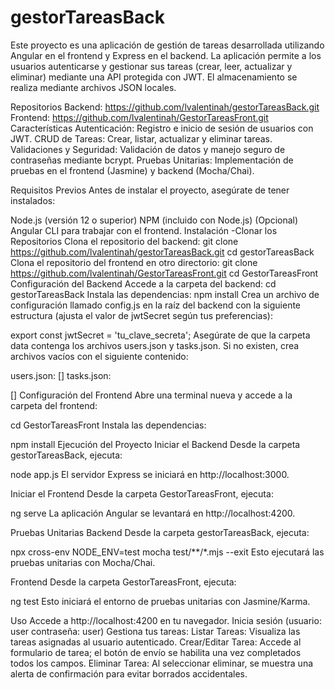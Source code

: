 # gestorTareasBack


Este proyecto es una aplicación de gestión de tareas desarrollada utilizando Angular en el frontend y Express en el backend. La aplicación permite a los usuarios autenticarse y gestionar sus tareas (crear, leer, actualizar y eliminar) mediante una API protegida con JWT. El almacenamiento se realiza mediante archivos JSON locales.

Repositorios
Backend: https://github.com/lvalentinah/gestorTareasBack.git
Frontend: https://github.com/lvalentinah/GestorTareasFront.git
Características
Autenticación: Registro e inicio de sesión de usuarios con JWT.
CRUD de Tareas: Crear, listar, actualizar y eliminar tareas.
Validaciones y Seguridad: Validación de datos y manejo seguro de contraseñas mediante bcrypt.
Pruebas Unitarias: Implementación de pruebas en el frontend (Jasmine) y backend (Mocha/Chai).

Requisitos Previos
Antes de instalar el proyecto, asegúrate de tener instalados:

Node.js (versión 12 o superior)
NPM (incluido con Node.js)
(Opcional) Angular CLI para trabajar con el frontend.
Instalación
-Clonar los Repositorios
Clona el repositorio del backend:
git clone https://github.com/lvalentinah/gestorTareasBack.git
cd gestorTareasBack
Clona el repositorio del frontend en otro directorio:
git clone https://github.com/lvalentinah/GestorTareasFront.git
cd GestorTareasFront
Configuración del Backend
Accede a la carpeta del backend:
cd gestorTareasBack
Instala las dependencias:
npm install
Crea un archivo de configuración llamado config.js en la raíz del backend con la siguiente estructura (ajusta el valor de jwtSecret según tus preferencias):

export const jwtSecret = 'tu_clave_secreta';
Asegúrate de que la carpeta data contenga los archivos users.json y tasks.json. Si no existen, crea archivos vacíos con el siguiente contenido:

users.json:
[]
tasks.json:

[]
Configuración del Frontend
Abre una terminal nueva y accede a la carpeta del frontend:

cd GestorTareasFront
Instala las dependencias:

npm install
Ejecución del Proyecto
Iniciar el Backend
Desde la carpeta gestorTareasBack, ejecuta:

node app.js
El servidor Express se iniciará en http://localhost:3000.

Iniciar el Frontend
Desde la carpeta GestorTareasFront, ejecuta:

ng serve
La aplicación Angular se levantará en http://localhost:4200.

Pruebas Unitarias
Backend
Desde la carpeta gestorTareasBack, ejecuta:

npx cross-env NODE_ENV=test mocha test/**/*.mjs --exit
Esto ejecutará las pruebas unitarias con Mocha/Chai.

Frontend
Desde la carpeta GestorTareasFront, ejecuta:

ng test
Esto iniciará el entorno de pruebas unitarias con Jasmine/Karma.

Uso
Accede a http://localhost:4200 en tu navegador.
Inicia sesión (usuario: user contraseña: user)
Gestiona tus tareas:
Listar Tareas: Visualiza las tareas asignadas al usuario autenticado.
Crear/Editar Tarea: Accede al formulario de tarea; el botón de envío se habilita una vez completados todos los campos.
Eliminar Tarea: Al seleccionar eliminar, se muestra una alerta de confirmación para evitar borrados accidentales.